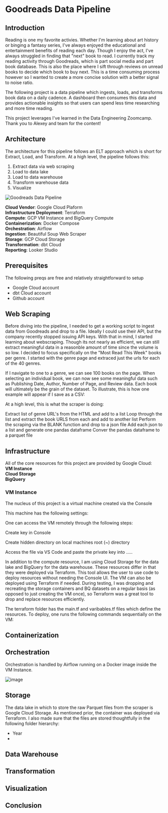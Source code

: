 # Goodreads Data Pipeline

## Introduction
Reading is one my favorite activies. Whether I'm learning about art history or binging a fantasy series, I've always enjoyed the educational and entertainment benefits of reading each day. Though I enjoy the act, I've always struggled in finding that "next" book to read. I currently track my reading activity through Goodreads, which is part social media and part book database. This is also the place where I sift through reviews on unread books to decide which book to buy next. This is a time consuming process however so I wanted to create a more concise solution with a better signal to noise ratio. 

The following project is a data pipeline which ingests, loads, and transforms book data on a daily cadence. A dashboard then consumes this data and provides actionable insights so that users can spend less time researching and more time reading.

This project leverages I've learned in the Data Engineering Zoomcamp. Thank you to Alexey and team for the content!

## Architecture
The architecture for this pipeline follows an ELT approach which is short for Extract, Load, and Transform. At a high level, the pipeline follows this:
1. Extract data via web scraping
2. Load to data lake
3. Load to data warehouse
4. Transform warehouse data
5. Visualize


![Goodreads Data Pipeline](https://github.com/user-attachments/assets/4c38c82c-8b21-4ae9-9bc2-8b7f7bca286f)

**Cloud Vendor**: Google Cloud Plaform <br />
**Infrastructure Deployment**: Terraform <br />
**Compute**: GCP VM Instance and BigQuery Compute <br />
**Containerization**: Docker Compose <br />
**Orchestration**: Airflow <br />
**Ingestion**: Beautiful Soup Web Scraper <br />
**Storage**: GCP Cloud Storage <br />
**Transformation**: dbt Cloud <br />
**Reporting**: Looker Studio <br />


## Prerequisites

The following preqs are free and relatively straightforward to setup

- Google Cloud account
- dbt Cloud account
- Github account

## Web Scraping

Before diving into the pipeline, I needed to get a working script to ingest data from Goodreads and drop to a file. Ideally I could use their API, but the company recently stopped issuing API keys. With that in mind, I started learning about webscraping. Though its not nearly as efficient, we can still extract meaningful data in a reasonble amount of time since the volume is so low. I decided to focus specifically on the "Most Read This Week" books per genre. I started with the genre page and extraced just the urls for each of the 40 genres.

If I navigate to one to a genre, we can see 100 books on the page. When selecting an individual book, we can now see some meaningful data such as Publishing Date, Author, Number of Page, and Review data. Each book will ultimately be the grain of the dataset. To illustrate, this is how one example will appear if I save as a CSV:





At a high level, this is what the scraper is doing:

Extract list of genre URL's from the HTML and add to a list
Loop through the list and extract the book URLS from each and add to another list
Perform the scraping via the BLANK function and drop to a json file
Add each json to a list and generate one pandas dataframe
Conver the pandas dataframe to a parquet file



## Infrastructure

All of the core resources for this project are provided by Google Cloud: <br />
**VM Instance**  <br />
**Cloud Storage** <br />
**BigQuery**  <br />

### VM Instance

The nucleus of this project is a virtual machine created via the Console



This machine has the following settings:



One can access the VM remotely through the following steps:

Create key in Console

Create hidden directory on local machines root (~) directory

Access the file via VS Code and paste the private key into .....





In addition to the compute resource, I am using Cloud Storage for the data lake and BigQuery for the data warehouse. These resources differ in that they were deployed via Terraform. This tool allows the user to use code to deploy resources without needing the Console UI. The VM can also be deployed using Terraform if needed. During testing, I was dropping and recreating the storage containers and BQ datasets on a regular basis (as opposed to just creating the VM once), so Terraform was a great tool to drop and replace resources efficiently.

The terraform folder has the main.tf and varibables.tf files which define the resources. To deploy, one runs the following commands sequentially on the VM: <br />





## Containerization









## Orchestration

Orchestration is handled by Airflow running on a Docker image inside the VM Instance. 

![image](https://github.com/user-attachments/assets/e0ebd828-afab-4152-bfc2-ec4930236100)


## Storage

The data lake in which to store the raw Parquet files from the scraper is Google Cloud Storage. As mentioned prior, the container was deployed via Terraform. I also made sure that the files are stored thoughtfully in the following folder hierarchy:

- Year
- 


## Data Warehouse 

## Transformation

## Visualization

## Conclusion

